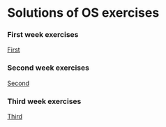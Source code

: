 # Solutions of OS exercises

### First week exercises
[First](first.md)

### Second week exercises
[Second](second.md)

### Third week exercises
[Third](third.md)
